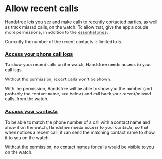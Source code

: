 # Allow recent calls

Handsfree lets you see and make calls to recently contacted parties, as well as track missed calls, on the watch. To allow that, give the app a couple more permissions, in addition to the [essential ones](link://onboarding_essentials).

Currently the number of the recent contacts is limited to 5.

### [Access your phone call logs](permissions://?manifest=android.permission.READ_CALL_LOG)

To show your recent calls on the watch, Handsfree needs access to your call logs.

Without the permission, recent calls won't be shown.

With the permission, Handsfree will be able to show you the number (and probably the contact name, see below) and call back your recent/missed calls, from the watch.

### [Access your contacts](permissions://?manifest=android.permission.READ_CONTACTS)

To be able to match the phone number of a call with a contact name and show it on the watch, Handsfree needs access to your contacts, so that when notices a recent call, it can send the matching contact name to show it to you on the watch.

Without the permission, no contact names for calls would be visible to you on the watch.
